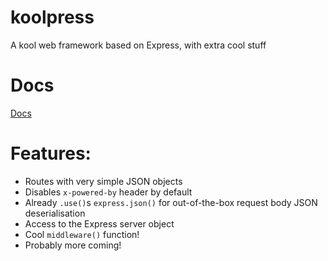 # koolpress  
A kool web framework based on Express, with extra cool stuff  
  
# Docs  
<a href="/docs.md">Docs</a>  
  
# Features:  
 - Routes with very simple JSON objects  
 - Disables `x-powered-by` header by default  
 - Already `.use()`s `express.json()` for out-of-the-box request body JSON deserialisation  
 - Access to the Express server object  
 - Cool `middleware()` function!
 - Probably more coming!  